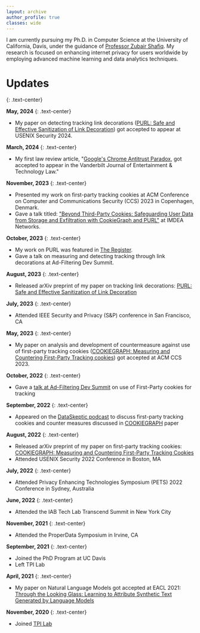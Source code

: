 ```yaml
---
layout: archive
author_profile: true
classes: wide
---
```

<!-- If you notice any trackers present on this website, please don't be alarmed. I am currently running a study on this website to determine behavior of some trackers.
{: .notice--danger .text-center} -->

I am currently pursuing my Ph.D. in Computer Science at the University of California, Davis, under the guidance of [Professor Zubair Shafiq](https://web.cs.ucdavis.edu/~zubair/index.html). My research is focused on enhancing internet privacy for users worldwide by employing advanced machine learning and data analytics techniques.

# Updates
{: .text-center}

**May, 2024**
{: .text-center}
  - My paper on detecting tracking link decorations ([PURL: Safe and Effective Sanitization of Link Decoration](_publications/3-purl.md)) got accepted to appear at USENIX Security 2024.

**March, 2024**
{: .text-center}
  - My first law review article, "[Google's Chrome Antitrust Paradox](_publications/4-google-chrome-antitrust.md), got accepted to appear in the Vanderbilt Journal of Entertainment & Technology Law."

**November, 2023**
{: .text-center}
  - Presented my work on first-party tracking cookies at ACM Conference on Computer and Communications Security (CCS) 2023 in Copenhagen, Denmark.
  - Gave a talk titled: ["Beyond Third-Party Cookies: Safeguarding User Data from Storage and Exfiltration with CookieGraph and PURL"](https://networks.imdea.org/whatsnew/events-agenda/beyond-third-party-cookies-safeguarding-user-data-from-storage-and-exfiltration-with-cookiegraph-and-purl/) at IMDEA Networks.

**October, 2023**
{: .text-center}
  - My work on PURL was featured in [The Register](https://www.theregister.com/2023/10/06/link_tracking_privacy/).
  - Gave a talk on measuring and detecting tracking through link decorations at Ad-Filtering Dev Summit.

**August, 2023**
{: .text-center}
  - Released arXiv preprint of my paper on tracking link decorations: [PURL: Safe and Effective Sanitization of Link Decoration](_publications/3-purl.md)

**July, 2023**
{: .text-center}
  - Attended IEEE Security and Privacy (S&P) conference in San Francisco, CA

**May, 2023**
{: .text-center}
  - My paper on analysis and development of countermeasure against use of first-party tracking cookies ([COOKIEGRAPH: Measuring and Countering First-Party Tracking cookies](_publications/2-cookiegraph.md)) got accepted at ACM CCS 2023.

**October, 2022**
{: .text-center}
  - Gave a [talk at Ad-Filtering Dev Summit](https://www.youtube.com/watch?v=gRDmyoM2A0Y) on use of First-Party cookies for tracking

**September, 2022**
{: .text-center}
  - Appeared on the [DataSkeptic podcast](https://dataskeptic.com/blog/episodes/2022/first-party-tracking-cookies) to discuss first-party tracking cookies and counter measures discussed in [COOKIEGRAPH](_publications/2-cookiegraph.md) paper

**August, 2022** 
{: .text-center}
  - Released arXiv preprint of my paper on first-party tracking cookies: [COOKIEGRAPH: Measuring and Countering First-Party Tracking Cookies](_publications/2-cookiegraph.md)
  - Attended USENIX Security 2022 Conference in Boston, MA

**July, 2022**
{: .text-center}
  - Attended Privacy Enhancing Technologies Symposium (PETS) 2022 Conference in Sydney, Australia

**June, 2022**
{: .text-center}
  - Attended the IAB Tech Lab Transcend Summit in New York City

**November, 2021**
{: .text-center}
  - Attended the ProperData Symposium in Irvine, CA

**September, 2021**
{: .text-center}
  - Joined the PhD Program at UC Davis
  - Left TPI Lab

**April, 2021**
{: .text-center}
  - My paper on Natural Language Models got accepted at EACL 2021: [Through the Looking Glass: Learning to Attribute Synthetic Text Generated by Language Models](_publications/1-through-the-looking-glass.md)

**November, 2020**
{: .text-center}
  - Joined [TPI Lab](https://tpi.lums.edu.pk)